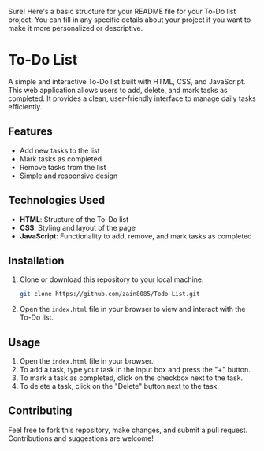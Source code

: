 Sure! Here's a basic structure for your README file for your To-Do list project. You can fill in any specific details about your project if you want to make it more personalized or descriptive.

# To-Do List

A simple and interactive To-Do list built with HTML, CSS, and JavaScript. This web application allows users to add, delete, and mark tasks as completed. It provides a clean, user-friendly interface to manage daily tasks efficiently.

## Features

- Add new tasks to the list
- Mark tasks as completed
- Remove tasks from the list
- Simple and responsive design

## Technologies Used

- **HTML**: Structure of the To-Do list
- **CSS**: Styling and layout of the page
- **JavaScript**: Functionality to add, remove, and mark tasks as completed

## Installation

1. Clone or download this repository to your local machine.
   
   ```bash
   git clone https://github.com/zain8085/Todo-List.git
   ```

2. Open the `index.html` file in your browser to view and interact with the To-Do list.

## Usage

1. Open the `index.html` file in your browser.
2. To add a task, type your task in the input box and press the "+" button.
3. To mark a task as completed, click on the checkbox next to the task.
4. To delete a task, click on the "Delete" button next to the task.

## Contributing

Feel free to fork this repository, make changes, and submit a pull request. Contributions and suggestions are welcome!
